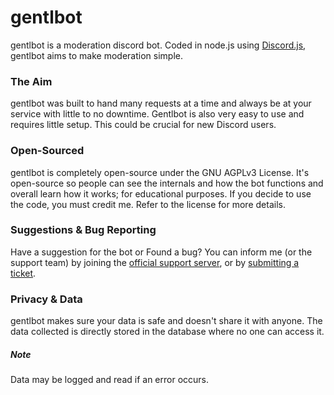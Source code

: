 # gentlbot
gentlbot is a moderation discord bot. Coded in node.js using [Discord.js](https://github.com/discordjs/discord.js/), gentlbot aims to make moderation simple.

### The Aim
gentlbot was built to hand many requests at a time and always be at your service with little to no downtime. Gentlbot is also very easy to use and requires little setup. This could be crucial for new Discord users.

### Open-Sourced
gentlbot is completely open-source under the GNU AGPLv3 License. It's open-source so people can see the internals and how the bot functions and overall learn how it works; for educational purposes. If you decide to use the code, you must credit me. Refer to the license for more details.

### Suggestions & Bug Reporting
Have a suggestion for the bot or Found a bug? You can inform me (or the support team) by joining the [official support server](https://discord.gg/VAyK6cd), or by [submitting a ticket](https://github.com/gentlbot/gentlbot/issues).

### Privacy & Data
gentlbot makes sure your data is safe and doesn't share it with anyone. The data collected is directly stored in the database where no one can access it.

##### Note
Data may be logged and read if an error occurs. 
